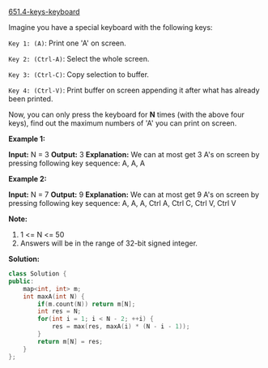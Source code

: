 [651.4-keys-keyboard](https://leetcode.com/problems/4-keys-keyboard/)  

Imagine you have a special keyboard with the following keys:

`Key 1: (A)`: Print one 'A' on screen.

`Key 2: (Ctrl-A)`: Select the whole screen.

`Key 3: (Ctrl-C)`: Copy selection to buffer.

`Key 4: (Ctrl-V)`: Print buffer on screen appending it after what has already been printed.

Now, you can only press the keyboard for **N** times (with the above four keys), find out the maximum numbers of 'A' you can print on screen.

**Example 1:**  

**Input:** N = 3
**Output:** 3
**Explanation:** 
We can at most get 3 A's on screen by pressing following key sequence:
A, A, A

**Example 2:**  

**Input:** N = 7
**Output:** 9
**Explanation:** 
We can at most get 9 A's on screen by pressing following key sequence:
A, A, A, Ctrl A, Ctrl C, Ctrl V, Ctrl V

**Note:**  

1.  1 <= N <= 50
2.  Answers will be in the range of 32-bit signed integer.  



**Solution:**  

```cpp
class Solution {
public:
    map<int, int> m;
    int maxA(int N) {
        if(m.count(N)) return m[N];
        int res = N;
        for(int i = 1; i < N - 2; ++i) {
            res = max(res, maxA(i) * (N - i - 1));
        }
        return m[N] = res;
    }
};
```
      